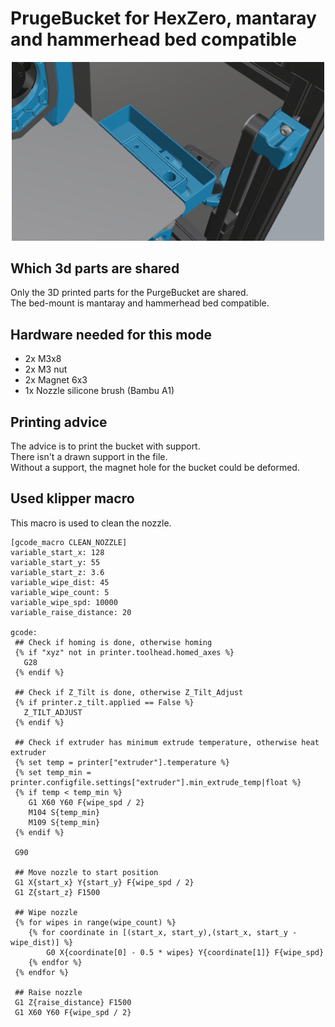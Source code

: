 # PrugeBucket for HexZero, mantaray and hammerhead bed compatible
<p align="center"><img width="500" src="assets/PurgeBucket.png"></p>

## Which 3d parts are shared
Only the 3D printed parts for the PurgeBucket are shared. <br>
The bed-mount is mantaray and hammerhead bed compatible.

## Hardware needed for this mode
- 2x M3x8
- 2x M3 nut
- 2x Magnet 6x3
- 1x Nozzle silicone brush (Bambu A1)

## Printing advice
The advice is to print the bucket with support. <br>
There isn't a drawn support in the file. <br>
Without a support, the magnet hole for the bucket could be deformed.

## Used klipper macro
This macro is used to clean the nozzle. <br>
```
[gcode_macro CLEAN_NOZZLE]
variable_start_x: 128
variable_start_y: 55
variable_start_z: 3.6
variable_wipe_dist: 45
variable_wipe_count: 5
variable_wipe_spd: 10000
variable_raise_distance: 20

gcode:
 ## Check if homing is done, otherwise homing
 {% if "xyz" not in printer.toolhead.homed_axes %}
   G28
 {% endif %}

 ## Check if Z_Tilt is done, otherwise Z_Tilt_Adjust
 {% if printer.z_tilt.applied == False %}
   Z_TILT_ADJUST
 {% endif %}

 ## Check if extruder has minimum extrude temperature, otherwise heat extruder
 {% set temp = printer["extruder"].temperature %}
 {% set temp_min = printer.configfile.settings["extruder"].min_extrude_temp|float %}  
 {% if temp < temp_min %}
    G1 X60 Y60 F{wipe_spd / 2}
    M104 S{temp_min}
    M109 S{temp_min}  
 {% endif %}

 G90                                            

 ## Move nozzle to start position
 G1 X{start_x} Y{start_y} F{wipe_spd / 2}
 G1 Z{start_z} F1500

 ## Wipe nozzle
 {% for wipes in range(wipe_count) %}
    {% for coordinate in [(start_x, start_y),(start_x, start_y - wipe_dist)] %}
        G0 X{coordinate[0] - 0.5 * wipes} Y{coordinate[1]} F{wipe_spd}
    {% endfor %}
 {% endfor %}

 ## Raise nozzle
 G1 Z{raise_distance} F1500
 G1 X60 Y60 F{wipe_spd / 2}
